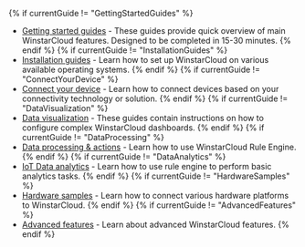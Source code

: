 {% if currentGuide != "GettingStartedGuides" %}
- [Getting started guides](/docs/pe/guides/#AnchorIDGettingStartedGuides) - These guides provide quick overview of main WinstarCloud features. Designed to be completed in 15-30 minutes.
{% endif %}
{% if currentGuide != "InstallationGuides" %}
- [Installation guides](/docs/user-guide/install/pe/installation-options/) - Learn how to set up WinstarCloud on various available operating systems.
{% endif %}
{% if currentGuide != "ConnectYourDevice" %}
- [Connect your device](/docs/pe/guides/#AnchorIDConnectYourDevice) - Learn how to connect devices based on your connectivity technology or solution.
{% endif %}
{% if currentGuide != "DataVisualization" %}
- [Data visualization](/docs/pe/guides/#AnchorIDDataVisualization) - These guides contain instructions on how to configure complex WinstarCloud dashboards.
{% endif %}
{% if currentGuide != "DataProcessing" %}
- [Data processing & actions](/docs/pe/guides/#AnchorIDDataProcessing) - Learn how to use WinstarCloud Rule Engine.
{% endif %}
{% if currentGuide != "DataAnalytics" %}
- [IoT Data analytics](/docs/pe/guides/#AnchorIDDataAnalytics) - Learn how to use rule engine to perform basic analytics tasks.
{% endif %}
{% if currentGuide != "HardwareSamples" %}
- [Hardware samples](/docs/pe/guides/#AnchorIDHardwareSamples) - Learn how to connect various hardware platforms to WinstarCloud.
{% endif %}
{% if currentGuide != "AdvancedFeatures" %}
- [Advanced features](/docs/pe/guides/#AnchorIDAdvancedFeatures) - Learn about advanced WinstarCloud features.
{% endif %}
  
<br>





